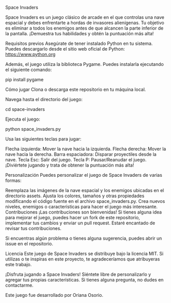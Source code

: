 Space Invaders

Space Invaders es un juego clásico de arcade en el que controlas una nave espacial y debes enfrentarte a hordas de invasores alienígenas. Tu objetivo es eliminar a todos los enemigos antes de que alcancen la parte inferior de la pantalla. ¡Demuestra tus habilidades y obtén la puntuación más alta!

Requisitos previos
Asegúrate de tener instalado Python en tu sistema. Puedes descargarlo desde el sitio web oficial de Python: https://www.python.org

Además, el juego utiliza la biblioteca Pygame. Puedes instalarla ejecutando el siguiente comando:

pip install pygame

Cómo jugar
Clona o descarga este repositorio en tu máquina local.

Navega hasta el directorio del juego:

cd space-invaders

Ejecuta el juego:

python space_invaders.py

Usa las siguientes teclas para jugar:

Flecha izquierda: Mover la nave hacia la izquierda.
Flecha derecha: Mover la nave hacia la derecha.
Barra espaciadora: Disparar proyectiles desde la nave.
Tecla Esc: Salir del juego.
Tecla P: Pausar/Reanudar el juego.
¡Diviértete jugando y trata de obtener la puntuación más alta!

Personalización
Puedes personalizar el juego de Space Invaders de varias formas:

Reemplaza las imágenes de la nave espacial y los enemigos ubicadas en el directorio assets.
Ajusta los colores, tamaños y otras propiedades modificando el código fuente en el archivo space_invaders.py.
Crea nuevos niveles, enemigos o características para hacer el juego más interesante.
Contribuciones
¡Las contribuciones son bienvenidas! Si tienes alguna idea para mejorar el juego, puedes hacer un fork de este repositorio, implementar tus cambios y enviar un pull request. Estaré encantado de revisar tus contribuciones.

Si encuentras algún problema o tienes alguna sugerencia, puedes abrir un issue en el repositorio.

Licencia
Este juego de Space Invaders se distribuye bajo la licencia MIT. Si utilizas o te inspiras en este proyecto, te agradeceríamos que atribuyeras este trabajo.

¡Disfruta jugando a Space Invaders! Siéntete libre de personalizarlo y agregar tus propias características. Si tienes alguna pregunta, no dudes en contactarme.

Este juego fue desarrollado por Oriana Osorio.